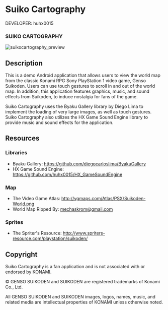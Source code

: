Suiko Cartography
=================

DEVELOPER: huhx0015

### SUIKO CARTOGRAPHY
![suikocartography_preview](https://cloud.githubusercontent.com/assets/1645482/15938651/ec249e76-2e28-11e6-9e5e-94a53f759655.gif)

## Description

This is a demo Android application that allows users to view the world map from the classic Konami RPG Sony PlayStation 1 video game, Genso Suikoden. Users can use touch gestures to scroll in and out of the world map. In addition, this application features graphics, music, and sound effects from Suikoden, to induce nostalgia for fans of the game.

Suiko Cartography uses the Byaku Gallery library by Diego Lima to implement the loading of very large images, as well as touch gestures. Suiko Cartography also utilizes the HX Game Sound Engine library to provide music and sound effects for the application.

## Resources

### Libraries

* Byaku Gallery: https://github.com/diegocarloslima/ByakuGallery
* HX Game Sound Engine: https://github.com/huhx0015/HX_GameSoundEngine

### Map

* The Video Game Atlas: http://vgmaps.com/Atlas/PSX/Suikoden-World.png
* World Map Ripped By: mechaskrom@gmail.com

### Sprites

* The Spriter's Resource: http://www.spriters-resource.com/playstation/suikoden/

## Copyright

Suiko Cartography is a fan application and is not associated with or endorsed by KONAMI.

© GENSO SUIKODEN and SUIKODEN are registered trademarks of Konami Co., Ltd.

All GENSO SUIKODEN and SUIKODEN images, logos, names, music, and related media are intellectual properties of KONAMI unless otherwise noted.
